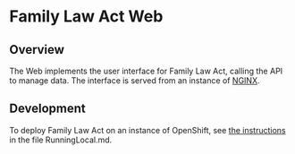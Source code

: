 # Family Law Act Web

## Overview

The Web implements the user interface for Family Law Act, calling the API to manage data. The interface is served from an instance of [NGINX](https://www.nginx.com/).

## Development

To deploy Family Law Act on an instance of OpenShift, see [the instructions](../RunningOnOpenShift.md) in the file RunningLocal.md.